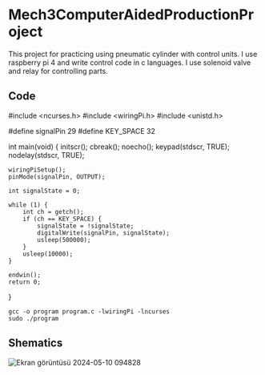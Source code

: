 # Mech3ComputerAidedProductionProject
This project for practicing using pneumatic cylinder with control units. I use raspberry pi 4 and write control code in c languages. I use solenoid valve and relay for controlling parts.





## Code
#include <ncurses.h>
#include <wiringPi.h>
#include <unistd.h>

#define signalPin 29
#define KEY_SPACE 32

int main(void) {
    initscr();
    cbreak();
    noecho();
    keypad(stdscr, TRUE);
    nodelay(stdscr, TRUE);

    wiringPiSetup();
    pinMode(signalPin, OUTPUT);

    int signalState = 0; 

    while (1) {
        int ch = getch();
        if (ch == KEY_SPACE) {
            signalState = !signalState; 
            digitalWrite(signalPin, signalState);
            usleep(500000); 
        }
        usleep(10000); 
    }

    endwin();
    return 0;
}

````
gcc -o program program.c -lwiringPi -lncurses
sudo ./program
````

## Shematics
![Ekran görüntüsü 2024-05-10 094828](https://github.com/muhammeddincmdx/Mech3ComputerAidedProductionProject/assets/54439858/c2fec999-0215-414e-8b2c-6ea3c973b231)


